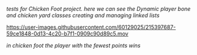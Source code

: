 *tests for Chicken Foot project. here we can see the Dynamic player bone and chicken yard classes creating and managing linked lists*

https://user-images.githubusercontent.com/60129025/215397687-59ce1848-0d13-4c20-b7f1-0909c90d89c5.mov

_in chicken foot the player with the fewest points wins_
